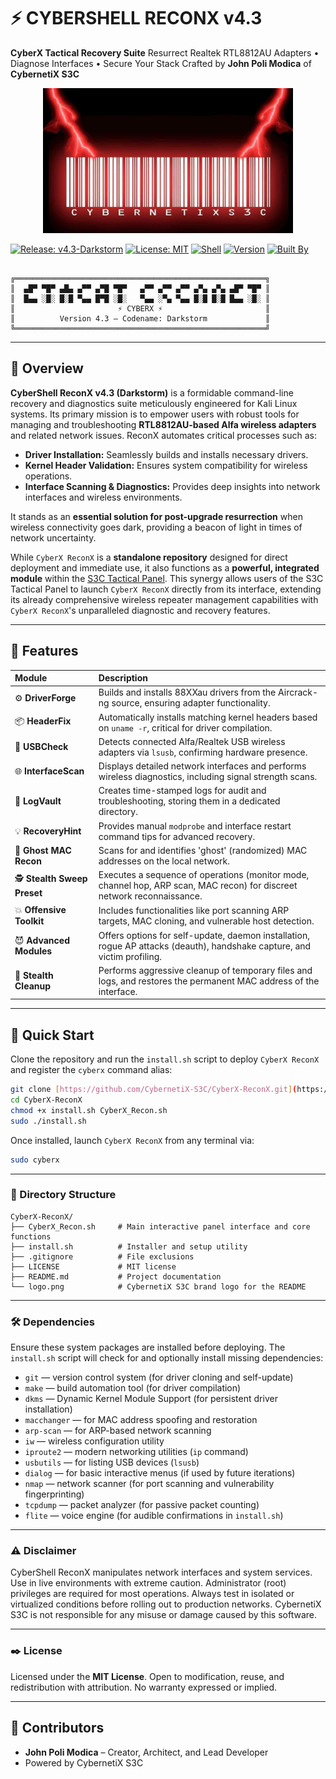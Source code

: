 # ⚡ CYBERSHELL RECONX v4.3

**CyberX Tactical Recovery Suite**
Resurrect Realtek RTL8812AU Adapters • Diagnose Interfaces • Secure Your Stack
Crafted by **John Poli Modica** of **CybernetiX S3C**

<p align="center">
  <img src="https://github.com/CybernetiX-S3C/CyberX-ReconX/blob/main/logo.png?raw=true" width="400" alt="CyberX ReconX Logo">
</p>

[![Release: v4.3-Darkstorm](https://img.shields.io/badge/release-v4.3--Darkstorm-brightgreen?style=flat-square)](https://github.com/CybernetiX-S3C/CyberX-ReconX/releases/tag/v4.3-Darkstorm)
[![License: MIT](https://img.shields.io/badge/license-MIT-brightgreen)](LICENSE)
[![Shell](https://img.shields.io/badge/language-Bash-blue)](https://www.gnu.org/software/bash/)
[![Version](https://img.shields.io/badge/version-4.3--Darkstorm-critical)](#)
[![Built By](https://img.shields.io/badge/built--by-CybernetiX--S3C-purple)](https://github.com/CybernetiX-S3C)

```

╔════════════════════════════════════════════════════════╗
║  ▄█▀ ▀█▀ ▄█▄ ▄▀▀ ▄▀█ ▀█▀   ▄▀▀ ▄▀▀ ▄▀▀ ▄▀▄ ▄▀▄ ▄█▀ ▀█▀ ║
║  █▄▄ ░█░ █░█ ▀▄▄ █▀█ ░█░   ▀▄▄ ░▀▄ ▀▄▄ █░█ █░█ █▄▄ ░█░ ║
║                       ⚡ CYBERX ⚡                       ║
║          Version 4.3 — Codename: Darkstorm             ║
╚════════════════════════════════════════════════════════╝

````

---

## 📌 Overview

**CyberShell ReconX v4.3 (Darkstorm)** is a formidable command-line recovery and diagnostics suite meticulously engineered for Kali Linux systems. Its primary mission is to empower users with robust tools for managing and troubleshooting **RTL8812AU-based Alfa wireless adapters** and related network issues. ReconX automates critical processes such as:

* **Driver Installation:** Seamlessly builds and installs necessary drivers.
* **Kernel Header Validation:** Ensures system compatibility for wireless operations.
* **Interface Scanning & Diagnostics:** Provides deep insights into network interfaces and wireless environments.

It stands as an **essential solution for post-upgrade resurrection** when wireless connectivity goes dark, providing a beacon of light in times of network uncertainty.

While `CyberX ReconX` is a **standalone repository** designed for direct deployment and immediate use, it also functions as a **powerful, integrated module** within the [S3C Tactical Panel](https://github.com/CybernetiX-S3C/s3c-tactical-panel). This synergy allows users of the S3C Tactical Panel to launch `CyberX ReconX` directly from its interface, extending its already comprehensive wireless repeater management capabilities with `CyberX ReconX`'s unparalleled diagnostic and recovery features.

---

## 🔧 Features

| Module                     | Description                                                                                             |
| :------------------------- | :------------------------------------------------------------------------------------------------------ |
| ⚙️ **DriverForge** | Builds and installs 88XXau drivers from the Aircrack-ng source, ensuring adapter functionality.         |
| 📦 **HeaderFix** | Automatically installs matching kernel headers based on `uname -r`, critical for driver compilation.    |
| 🔌 **USBCheck** | Detects connected Alfa/Realtek USB wireless adapters via `lsusb`, confirming hardware presence.         |
| 🌐 **InterfaceScan** | Displays detailed network interfaces and performs wireless diagnostics, including signal strength scans.  |
| 📜 **LogVault** | Creates time-stamped logs for audit and troubleshooting, storing them in a dedicated directory.         |
| 💡 **RecoveryHint** | Provides manual `modprobe` and interface restart command tips for advanced recovery.                   |
| 👻 **Ghost MAC Recon** | Scans for and identifies 'ghost' (randomized) MAC addresses on the local network.                       |
| 🕵️ **Stealth Sweep Preset** | Executes a sequence of operations (monitor mode, channel hop, ARP scan, MAC recon) for discreet network reconnaissance. |
| 💥 **Offensive Toolkit** | Includes functionalities like port scanning ARP targets, MAC cloning, and vulnerable host detection.      |
| 😈 **Advanced Modules** | Offers options for self-update, daemon installation, rogue AP attacks (deauth), handshake capture, and victim profiling. |
| 🧹 **Stealth Cleanup** | Performs aggressive cleanup of temporary files and logs, and restores the permanent MAC address of the interface. |

---

## 🚀 Quick Start

Clone the repository and run the `install.sh` script to deploy `CyberX ReconX` and register the `cyberx` command alias:

```bash
git clone [https://github.com/CybernetiX-S3C/CyberX-ReconX.git](https://github.com/CybernetiX-S3C/CyberX-ReconX.git)
cd CyberX-ReconX
chmod +x install.sh CyberX_Recon.sh
sudo ./install.sh
````

Once installed, launch `CyberX ReconX` from any terminal via:

```bash
sudo cyberx
```

-----

### 📁 Directory Structure

```
CyberX-ReconX/
├── CyberX_Recon.sh     # Main interactive panel interface and core functions
├── install.sh          # Installer and setup utility
├── .gitignore          # File exclusions
├── LICENSE             # MIT license
├── README.md           # Project documentation
└── logo.png            # CybernetiX S3C brand logo for the README
```

-----

### 🛠 Dependencies

Ensure these system packages are installed before deploying. The `install.sh` script will check for and optionally install missing dependencies:

  * `git` — version control system (for driver cloning and self-update)
  * `make` — build automation tool (for driver compilation)
  * `dkms` — Dynamic Kernel Module Support (for persistent driver installation)
  * `macchanger` — for MAC address spoofing and restoration
  * `arp-scan` — for ARP-based network scanning
  * `iw` — wireless configuration utility
  * `iproute2` — modern networking utilities (`ip` command)
  * `usbutils` — for listing USB devices (`lsusb`)
  * `dialog` — for basic interactive menus (if used by future iterations)
  * `nmap` — network scanner (for port scanning and vulnerability fingerprinting)
  * `tcpdump` — packet analyzer (for passive packet counting)
  * `flite` — voice engine (for audible confirmations in `install.sh`)

-----

### ⚠️ Disclaimer

CyberShell ReconX manipulates network interfaces and system services. Use in live environments with extreme caution. Administrator (root) privileges are required for most operations. Always test in isolated or virtualized conditions before rolling out to production networks. CybernetiX S3C is not responsible for any misuse or damage caused by this software.

-----

### ✒️ License

Licensed under the **MIT License**. Open to modification, reuse, and redistribution with attribution. No warranty expressed or implied.

-----

## 👥 Contributors

  * **John Poli Modica** – Creator, Architect, and Lead Developer
  * Powered by CybernetiX S3C

